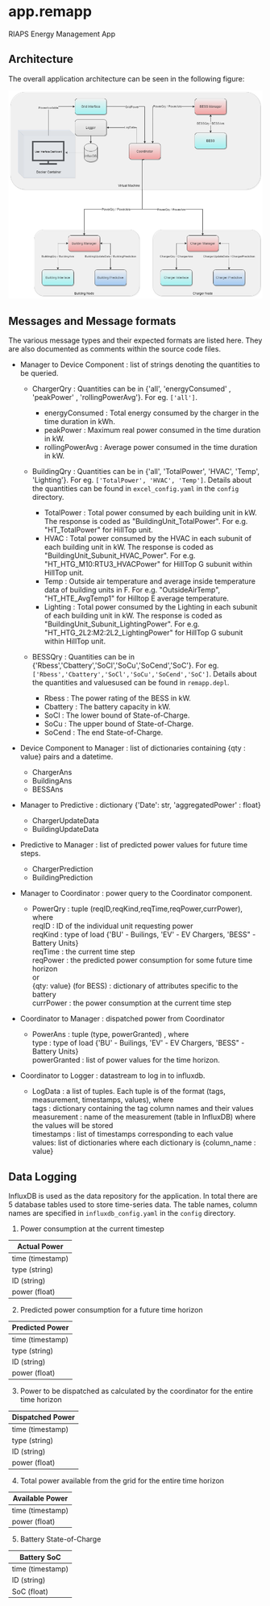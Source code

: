 # app.remapp

RIAPS Energy Management App

## Architecture

The overall application architecture can be seen in the following figure:

![alt text](docs/RemAPP_Arch.png)

## Messages and Message formats

The various message types and their expected formats are listed here. They are also documented as comments within the source code files.

- Manager to Device Component : list of strings denoting the quantities to be queried.
    - ChargerQry : Quantities can be in {'all', 'energyConsumed' , 'peakPower' , 'rollingPowerAvg'}. For eg. `['all']`.
        - energyConsumed : Total energy consumed by the charger in the time duration in kWh.
        - peakPower : Maximum real power consumed in the time duration in kW.
        - rollingPowerAvg : Average power consumed in the time duration in kW.
    
    - BuildingQry : Quantities can be in {'all', 'TotalPower', 'HVAC', 'Temp', 'Lighting'}. For eg. `['TotalPower', 'HVAC', 'Temp']`. Details about the quantities can be found in `excel_config.yaml` in the `config` directory.
        - TotalPower : Total power consumed by each building unit in kW. The response is coded as "BuildingUnit\_TotalPower". For e.g. "HT\_TotalPower" for HillTop unit. 
        - HVAC : Total power consumed by the HVAC in each subunit of each building unit in kW. The response is coded as "BuildingUnit\_Subunit\_HVAC\_Power". For e.g. "HT\_HTG\_M10:RTU3\_HVACPower" for HillTop G subunit within HillTop unit.
        - Temp : Outside air temperature and average inside temperature data of building units in F. For e.g. "OutsideAirTemp", "HT\_HTE\_AvgTemp1" for Hilltop E average temperature.
        - Lighting : Total power consumed by the Lighting in each subunit of each building unit in kW. The response is coded as "BuildingUnit\_Subunit\_LightingPower". For e.g. "HT\_HTG\_2L2:M2:2L2\_LightingPower" for HillTop G subunit within HillTop unit.
    
    - BESSQry : Quantities can be in {'Rbess','Cbattery','SoCl','SoCu','SoCend','SoC'}. For eg.`['Rbess','Cbattery','SoCl','SoCu','SoCend','SoC']`. Details about the quantities and valuesused can be found in `remapp.depl`.
        - Rbess : The power rating of the BESS in kW.
        - Cbattery : The battery capacity in kW.
        - SoCl : The lower bound of State-of-Charge.
        - SoCu : The upper bound of State-of-Charge.
        - SoCend : The end State-of-Charge.
    
- Device Component to Manager : list of dictionaries containing {qty : value} pairs and a datetime. 

    - ChargerAns 
    - BuildingAns 
    - BESSAns 
    
- Manager to Predictive : dictionary {'Date': str, 'aggregatedPower' : float}

    - ChargerUpdateData 
    - BuildingUpdateData 
    
- Predictive to Manager : list of predicted power values for future time steps. 

    - ChargerPrediction 
    - BuildingPrediction 
    
- Manager to Coordinator : power query to the Coordinator component.

    - PowerQry : tuple (reqID,reqKind,reqTime,reqPower,currPower), where    
        reqID : ID of the individual unit requesting power   
        reqKind : type of load {'BU' - Builings, 'EV' - EV Chargers, 'BESS" - Battery Units}   
        reqTime : the current time step   
        reqPower : the predicted power consumption for some future time horizon   
        or  
        {qty: value} (for BESS) : dictionary of attributes specific to the battery   
         currPower : the power consumption at the current time step
         
- Coordinator to Manager :   dispatched power from Coordinator 

    - PowerAns : tuple (type, powerGranted) , where  
                 type : type of load {'BU' - Builings, 'EV' - EV Chargers, 'BESS" - Battery Units}    
                 powerGranted : list of power values for the time horizon.
                 
- Coordinator to Logger : datastream to log in to influxdb.   
    - LogData : a list of tuples.
            Each tuple is of the format (tags, measurement, timestamps, values), where    
            tags : dictionary containing the tag column names and their values     
            measurement : name of the measurement (table in InfluxDB) where the values will be stored    
            timestamps : list of timestamps corresponding to each value    
            values: list of dictionaries where each dictionary is {column_name : value}     

## Data Logging

InfluxDB is used as the data repository for the application. In total there are 5 database tables used to store time-series data. The table names, column names are specified in `influxdb_config.yaml` in the `config` directory.

1. Power consumption at the current timestep

|   Actual Power  |
|-----------------|
| time (timestamp)|
| type (string)   |
| ID (string)     |
| power (float)   | 

2. Predicted power consumption for a future time horizon

| Predicted Power |
|-----------------|
| time (timestamp)|
| type (string)   |
| ID (string)     |
| power (float)   |  

3. Power to be dispatched as calculated by the coordinator for the entire time horizon

| Dispatched Power|
|-----------------|
| time (timestamp)|
| type (string)   |
| ID (string)     |
| power (float)   |  

4. Total power available from the grid for the entire time horizon

| Available Power |
|-----------------|
| time (timestamp)|
| power (float)   |  

5. Battery State-of-Charge

|   Battery SoC    |
|------------------|
| time (timestamp) |
| ID (string)      |
| SoC (float)      |   

